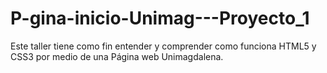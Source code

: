# P-gina-inicio-Unimag---Proyecto_1
Este taller tiene como fin entender y comprender como funciona HTML5 y CSS3 por medio de una Página web Unimagdalena.
